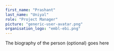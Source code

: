 ```yaml
---
first_name: "Prashant"
last_name: "Uniyal"
role: "Project Manager"
picture: "generic-user-avatar.png"
organisation_logo: "embl-ebi.png"
---
```

The biography of the person (optional) goes here
